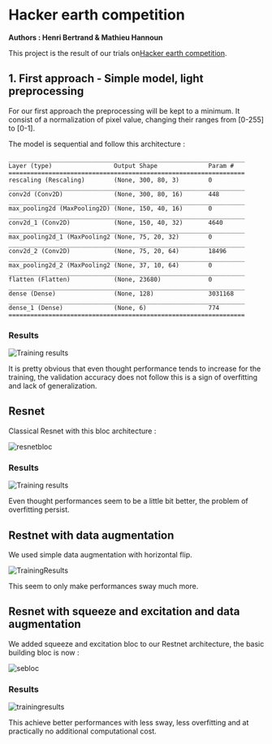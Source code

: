 # Hacker earth competition
**Authors : Henri Bertrand & Mathieu Hannoun**

This project is the result of our trials on[Hacker earth competition](https://www.hackerearth.com/en-us/challenges/competitive/hackerearth-deep-learning-challenge-holidays/).

## 1. First approach - Simple model, light preprocessing

For our first approach the preprocessing will be kept to a minimum. It consist of a normalization of pixel value, changing their ranges from [0-255] to [0-1].

The model is sequential and follow this architecture :

```
_________________________________________________________________
Layer (type)                 Output Shape              Param #   
=================================================================
rescaling (Rescaling)        (None, 300, 80, 3)        0         
_________________________________________________________________
conv2d (Conv2D)              (None, 300, 80, 16)       448       
_________________________________________________________________
max_pooling2d (MaxPooling2D) (None, 150, 40, 16)       0         
_________________________________________________________________
conv2d_1 (Conv2D)            (None, 150, 40, 32)       4640      
_________________________________________________________________
max_pooling2d_1 (MaxPooling2 (None, 75, 20, 32)        0         
_________________________________________________________________
conv2d_2 (Conv2D)            (None, 75, 20, 64)        18496     
_________________________________________________________________
max_pooling2d_2 (MaxPooling2 (None, 37, 10, 64)        0         
_________________________________________________________________
flatten (Flatten)            (None, 23680)             0         
_________________________________________________________________
dense (Dense)                (None, 128)               3031168   
_________________________________________________________________
dense_1 (Dense)              (None, 6)                 774       
=================================================================
```

### Results

![Training results](TrainingResults/1simpleTraining.png)

It is pretty obvious that even thought performance tends to increase for the training, the validation accuracy does not follow this is a sign of overfitting and lack of generalization.

## Resnet

Classical Resnet with this bloc architecture :

![resnetbloc](modelDiagram/resnet_bloc.PNG)

### Results

![Training results](TrainingResults/2resnetV1E100.png)

Even thought performances seem to be a little bit better, the problem of overfitting persist.

## Restnet with data augmentation

We used simple data augmentation with horizontal flip.

![TrainingResults](TrainingResults/resnet_v1_50_16_H_FLIP_s_3_6_9_f_64_128_256_512_4.png)

This seem to only make performances sway much more.

## Resnet with squeeze and excitation and data augmentation

We added squeeze and excitation bloc to our Restnet architecture, the basic building bloc is now :

![sebloc](modelDiagram/se_bloc.PNG)

### Results

![trainingresults](TrainingResults/SE_resnet_v1_50_16_H_FLIP_s_3_6_9_f_64_128_256_512_5.png)

This achieve better performances with less sway, less overfitting and at practically no additional computational cost.


